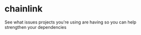 # chainlink
See what issues projects you're using are having so you can help strengthen your dependencies
